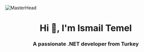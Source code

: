 ![MasterHead](https://miro.medium.com/v2/resize:fit:825/0*jZBSbWmvl6IF-YPW.png)

<h1 align="center">Hi 👋, I'm Ismail Temel</h1>
<h3 align="center">A passionate .NET developer from Turkey</h3>













